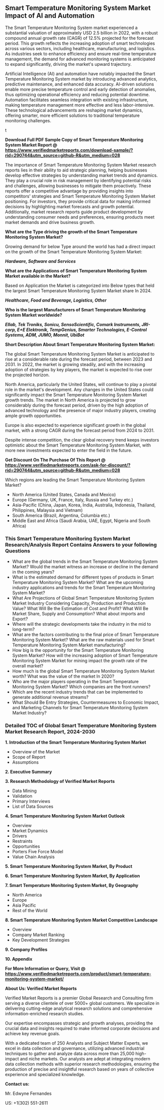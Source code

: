 <h2>Smart Temperature Monitoring System Market Impact of AI and Automation</h2><p>The Smart Temperature Monitoring System market experienced a substantial valuation of approximately USD 2.5 billion in 2022, with a robust compound annual growth rate (CAGR) of 12.5% projected for the forecast period. This growth reflects the increasing adoption of smart technologies across various sectors, including healthcare, manufacturing, and logistics. As industries seek to enhance efficiency and ensure real-time temperature management, the demand for advanced monitoring systems is anticipated to expand significantly, driving the market's upward trajectory.</p><p>Artificial Intelligence (AI) and automation have notably impacted the Smart Temperature Monitoring System market by introducing advanced analytics, predictive maintenance, and enhanced data accuracy. AI-driven solutions enable more precise temperature control and early detection of anomalies, thus optimizing operational efficiency and reducing potential downtime. Automation facilitates seamless integration with existing infrastructure, making temperature management more effective and less labor-intensive. These technological advancements are reshaping market dynamics, offering smarter, more efficient solutions to traditional temperature monitoring challenges.</p>t</p><p id="" class=""><strong>Download Full PDF Sample Copy of Smart Temperature Monitoring System Market Report @ <a href="https://www.verifiedmarketreports.com/download-sample/?rid=290744&utm_source=github-R&utm_medium=028" target="_blank">https://www.verifiedmarketreports.com/download-sample/?rid=290744&utm_source=github-R&utm_medium=028</a></strong></p><p>The importance of&nbsp;Smart Temperature Monitoring System Market research reports lies in their ability to aid strategic planning, helping businesses develop effective strategies by understanding market trends and dynamics. They play a crucial role in risk management by identifying potential risks and challenges, allowing businesses to mitigate them proactively. These reports offer a competitive advantage by providing insights into competitors' strategies and Smart Temperature Monitoring System Market positioning. For investors, they provide critical data for making informed decisions by highlighting market forecasts and growth potential. Additionally, market research reports guide product development by understanding consumer needs and preferences, ensuring products meet market demands and drive business growth.</p><p><strong>What are the&nbsp;Type driving the growth of the Smart Temperature Monitoring System Market?</strong></p><p id="" class="">Growing demand for below Type around the world has had a direct impact on the growth of the Smart Temperature Monitoring System Market:</p><em><strong>Hardware, Software and Services</strong></em></p><strong>What are the&nbsp;Applications&nbsp;of Smart Temperature Monitoring System Market available in the Market?</strong></p><p id="" class="">Based on Application the Market is categorized into Below types that held the largest Smart Temperature Monitoring System Market share In 2024.</p><em><strong>Healthcare, Food and Beverage, Logistics, Other</strong></em></p><strong>Who is the largest Manufacturers of Smart Temperature Monitoring System Market worldwide?</strong></p><p><em><strong>Ellab, Tek Troniks, Sonicu, SensoScientific, Comark Instruments, JRI-corp, E+E Elektronik, TempGenius, Smarter Technologies, E-Control Systems, ADM, JUMO, Monnit, UbiBot</strong></em></p><p id="" class=""><strong>Short Description About Smart Temperature Monitoring System Market:</strong></p><p>The global Smart Temperature Monitoring System Market is anticipated to rise at a considerable rate during the forecast period, between 2023 and 2031. In 2022, the market is growing steadily, and with the increasing adoption of strategies by key players, the market is expected to rise over the projected horizon.</p><p>North America, particularly the United States, will continue to play a pivotal role in the market's development. Any changes in the United States could significantly impact the Smart Temperature Monitoring System Market growth trends. The market in North America is projected to grow considerably during the forecast period, driven by the high adoption of advanced technology and the presence of major industry players, creating ample growth opportunities.</p><p>Europe is also expected to experience significant growth in the global market, with a strong CAGR during the forecast period from 2024 to 2031.</p><p>Despite intense competition, the clear global recovery trend keeps investors optimistic about the Smart Temperature Monitoring System Market, with more new investments expected to enter the field in the future.</p><p id="" class=""><strong>Get Discount On The Purchase Of This Report @ <a href="https://www.verifiedmarketreports.com/ask-for-discount/?rid=290744&utm_source=github-R&utm_medium=028" target="_blank">https://www.verifiedmarketreports.com/ask-for-discount/?rid=290744&utm_source=github-R&utm_medium=028</a></strong></p>Which regions are leading the Smart Temperature Monitoring System Market?</p><ul><li>North America (United States, Canada and Mexico)</li><li>Europe (Germany, UK, France, Italy, Russia and Turkey etc.)</li><li>Asia-Pacific (China, Japan, Korea, India, Australia, Indonesia, Thailand, Philippines, Malaysia and Vietnam)</li><li>South America (Brazil, Argentina, Columbia etc.)</li><li>Middle East and Africa (Saudi Arabia, UAE, Egypt, Nigeria and South Africa)</li></ul><h3 id="" class="">This Smart Temperature Monitoring System Market Research/Analysis Report Contains Answers to your following Questions</h3><ul><li>What are the global trends in the Smart Temperature Monitoring System Market? Would the market witness an increase or decline in the demand in the coming years?</li><li>What is the estimated demand for different types of products in Smart Temperature Monitoring System Market? What are the upcoming industry applications and trends for the Smart Temperature Monitoring System Market?</li><li>What Are Projections of Global Smart Temperature Monitoring System Market Industry Considering Capacity, Production and Production Value? What Will Be the Estimation of Cost and Profit? What Will Be Market Share, Supply and Consumption? What about imports and Export?</li><li>Where will the strategic developments take the industry in the mid to long-term?</li><li>What are the factors contributing to the final price of Smart Temperature Monitoring System Market? What are the raw materials used for Smart Temperature Monitoring System Market manufacturing?</li><li>How big is the opportunity for the Smart Temperature Monitoring System Market? How will the increasing adoption of Smart Temperature Monitoring System Market for mining impact the growth rate of the overall market?</li><li>How much is the global Smart Temperature Monitoring System Market worth? What was the value of the market In 2020?</li><li>Who are the major players operating in the Smart Temperature Monitoring System Market? Which companies are the front runners?</li><li>Which are the recent industry trends that can be implemented to generate additional revenue streams?</li><li>What Should Be Entry Strategies, Countermeasures to Economic Impact, and Marketing Channels for Smart Temperature Monitoring System Market Industry?</li></ul><h3 id="" class="">Detailed TOC of Global Smart Temperature Monitoring System Market Research Report, 2024-2030</h3><p id="" class=""><strong>1. Introduction of the Smart Temperature Monitoring System Market</strong></p><ul><li>Overview of the Market</li><li>Scope of Report</li><li>Assumptions</li></ul><p id="" class=""><strong>2. Executive Summary</strong></p><p id="" class=""><strong>3. Research Methodology of Verified Market Reports</strong></p><ul><li>Data Mining</li><li>Validation</li><li>Primary Interviews</li><li>List of Data Sources</li></ul><p id="" class=""><strong>4. Smart Temperature Monitoring System Market Outlook</strong></p><ul><li>Overview</li><li>Market Dynamics</li><li>Drivers</li><li>Restraints</li><li>Opportunities</li><li>Porters Five Force Model</li><li>Value Chain Analysis</li></ul><p id="" class=""><strong>5. Smart Temperature Monitoring System Market, By Product</strong></p><p id="" class=""><strong>6. Smart Temperature Monitoring System Market, By Application</strong></p><p id="" class=""><strong>7. Smart Temperature Monitoring System Market, By Geography</strong></p><ul><li>North America</li><li>Europe</li><li>Asia Pacific</li><li>Rest of the World</li></ul><p id="" class=""><strong>8. Smart Temperature Monitoring System Market Competitive Landscape</strong></p><ul><li>Overview</li><li>Company Market Ranking</li><li>Key Development Strategies</li></ul><p id="" class=""><strong>9. Company Profiles</strong></p><p id="" class=""><strong>10. Appendix</strong></p><p id="" class=""><strong>For More Information or Query, Visit @ <a href="https://www.verifiedmarketreports.com/product/smart-temperature-monitoring-system-market/" target="_blank">https://www.verifiedmarketreports.com/product/smart-temperature-monitoring-system-market/</a></strong></p><p id="" class=""><strong>About Us: Verified Market Reports</strong></p><p id="" class="">Verified Market Reports is a premier Global Research and Consulting firm serving a diverse clientele of over 5000+ global customers. We specialize in delivering cutting-edge analytical research solutions and comprehensive information-enriched research studies.</p><p id="" class="">Our expertise encompasses strategic and growth analyses, providing the crucial data and insights required to make informed corporate decisions and achieve key revenue goals.</p><p id="" class="">With a dedicated team of 250 Analysts and Subject Matter Experts, we excel in data collection and governance, utilizing advanced industrial techniques to gather and analyze data across more than 25,000 high-impact and niche markets. Our analysts are adept at integrating modern data collection methods with superior research methodologies, ensuring the production of precise and insightful research based on years of collective experience and specialized knowledge.</p><p id="" class=""><strong>Contact us:</strong></p><p id="" class="">Mr. Edwyne Fernandes</p><p id="" class="">US: +1(302) 551-2611</p>